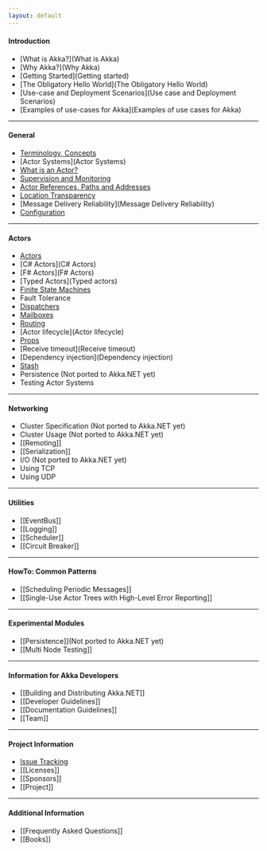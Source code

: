 ```yaml
---
layout: default
---
```

#### Introduction

- [What is Akka?](What is Akka)
- [Why Akka?](Why Akka)
- [Getting Started](Getting started)
- [The Obligatory Hello World](The Obligatory Hello World)
- [Use-case and Deployment Scenarios](Use case and Deployment Scenarios)
- [Examples of use-cases for Akka](Examples of use cases for Akka)

***

#### General

- [Terminology, Concepts](Terminology)
- [Actor Systems](Actor Systems)
- [What is an Actor?](Actors)
- [Supervision and Monitoring](Supervision)
- [Actor References, Paths and Addresses](Addressing)
- [Location Transparency](Remoting)
- [Message Delivery Reliability](Message Delivery Reliability)
- [Configuration](Configuration)

***

#### Actors

- [Actors](Actors)
- [C# Actors](C# Actors)
- [F# Actors](F# Actors)
- [Typed Actors](Typed actors)
- [Finite State Machines](FSM)
- Fault Tolerance
- [Dispatchers](Dispatchers)
- [Mailboxes](Mailboxes)
- [Routing](Routing)
- [Actor lifecycle](Actor lifecycle)
- [Props](Props)
- [Receive timeout](Receive timeout)
- [Dependency injection](Dependency injection)
- [Stash](Stash)
- Persistence (Not ported to Akka.NET yet)
- Testing Actor Systems

***

#### Networking

- Cluster Specification (Not ported to Akka.NET yet)
- Cluster Usage (Not ported to Akka.NET yet)
- [[Remoting]]
- [[Serialization]]
- I/O (Not ported to Akka.NET yet)
- Using TCP
- Using UDP

***

#### Utilities

- [[EventBus]]
- [[Logging]]
- [[Scheduler]]
- [[Circuit Breaker]]

***

#### HowTo: Common Patterns

- [[Scheduling Periodic Messages]]
- [[Single-Use Actor Trees with High-Level Error Reporting]]

***

#### Experimental Modules

- [[Persistence]](Not ported to Akka.NET yet)
- [[Multi Node Testing]]

***

#### Information for Akka Developers

- [[Building and Distributing Akka.NET]]
- [[Developer Guidelines]]
- [[Documentation Guidelines]]
- [[Team]]

***

#### Project Information

- [Issue Tracking](https://github.com/akkadotnet/akka.net/issues?state=open)
- [[Licenses]]
- [[Sponsors]]
- [[Project]]

***

#### Additional Information

- [[Frequently Asked Questions]]
- [[Books]]
